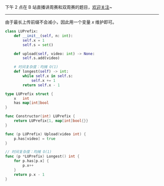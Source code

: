 下午 2 点在 B 站直播讲周赛和双周赛的题目，[欢迎关注](https://space.bilibili.com/206214/dynamic)~

---

由于最长上传前缀不会减小，因此用一个变量 $x$ 维护即可。

```py [sol1-Python3]
class LUPrefix:
    def __init__(self, n: int):
        self.x = 1
        self.s = set()

    def upload(self, video: int) -> None:
        self.s.add(video)

    # 时间复杂度：均摊 O(1)
    def longest(self) -> int:
        while self.x in self.s:
            self.x += 1
        return self.x - 1
```

```go [sol1-Go]
type LUPrefix struct {
	x   int
	has map[int]bool
}

func Constructor(int) LUPrefix {
	return LUPrefix{1, map[int]bool{}}
}

func (p LUPrefix) Upload(video int) {
	p.has[video] = true
}

// 时间复杂度：均摊 O(1)
func (p *LUPrefix) Longest() int {
	for p.has[p.x] {
		p.x++
	}
	return p.x - 1
}
```
